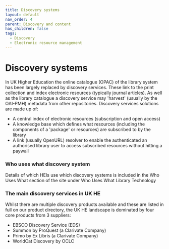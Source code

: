 ```yaml
---
title: Discovery systems
layout: default
nav_order: 4
parent: Discovery and content
has_children: false
tags:
  - Discovery
  - Electronic resource management
---
```


# Discovery systems

In UK Higher Education the online catalogue (OPAC) of the library system has been largely replaced by discovery services. These link to the print collection and index electronic resources (typically journal articles). As well as the library catalogue a discovery service may 'harvest' (usually by the OAI-PMH) metadata from other repositories. Discovery services solutions are made up of:

- A central index of electronic resources (subscription and open access)
- A knowledge base which defines what resources (including the components of a 'package' or resources) are subscribed to by the library
- A link (usually OpenURL) resolver to enable the authenticated an authorised library user to access subscribed resources without hitting a paywall

### Who uses what discovery system

Details of which HEIs use which discovery systems is included in the Who Uses What section of the site under Who Uses What Library Technology

### The main discovery services in UK HE

Whilst there are multiple discovery products available and these are listed in full on our product directory, the UK HE landscape is dominated by four core products from 3 suppliers:

- EBSCO Discovery Service (EDS)
- Summon by ProQuest (a Clarivate Company)
- Primo by Ex Libris (a Clarivate Company)
- WorldCat Discovery by OCLC
